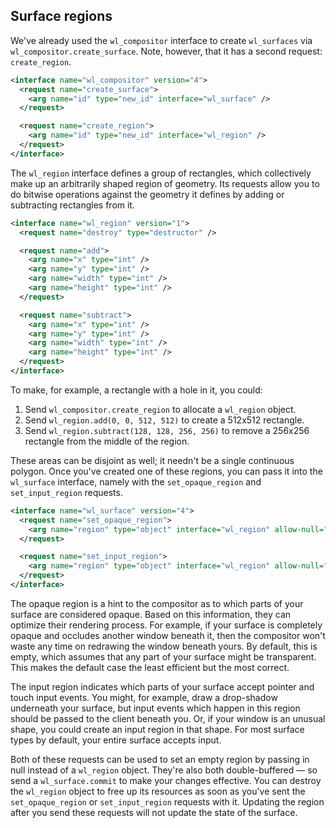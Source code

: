 ## Surface regions

We've already used the `wl_compositor` interface to create `wl_surfaces` via
`wl_compositor.create_surface`. Note, however, that it has a second request:
`create_region`.

```xml
<interface name="wl_compositor" version="4">
  <request name="create_surface">
    <arg name="id" type="new_id" interface="wl_surface" />
  </request>

  <request name="create_region">
    <arg name="id" type="new_id" interface="wl_region" />
  </request>
</interface>
```

The `wl_region` interface defines a group of rectangles, which collectively make
up an arbitrarily shaped region of geometry. Its requests allow you to do
bitwise operations against the geometry it defines by adding or subtracting
rectangles from it.

```xml
<interface name="wl_region" version="1">
  <request name="destroy" type="destructor" />

  <request name="add">
    <arg name="x" type="int" />
    <arg name="y" type="int" />
    <arg name="width" type="int" />
    <arg name="height" type="int" />
  </request>

  <request name="subtract">
    <arg name="x" type="int" />
    <arg name="y" type="int" />
    <arg name="width" type="int" />
    <arg name="height" type="int" />
  </request>
</interface>
```

To make, for example, a rectangle with a hole in it, you could:

1. Send `wl_compositor.create_region` to allocate a `wl_region` object.
2. Send `wl_region.add(0, 0, 512, 512)` to create a 512x512 rectangle.
3. Send `wl_region.subtract(128, 128, 256, 256)` to remove a 256x256 rectangle
   from the middle of the region.

These areas can be disjoint as well; it needn't be a single continuous polygon.
Once you've created one of these regions, you can pass it into the `wl_surface`
interface, namely with the `set_opaque_region` and `set_input_region` requests.

```xml
<interface name="wl_surface" version="4">
  <request name="set_opaque_region">
    <arg name="region" type="object" interface="wl_region" allow-null="true" />
  </request>

  <request name="set_input_region">
    <arg name="region" type="object" interface="wl_region" allow-null="true" />
  </request>
</interface>
```

The opaque region is a hint to the compositor as to which parts of your surface
are considered opaque. Based on this information, they can optimize their
rendering process. For example, if your surface is completely opaque and
occludes another window beneath it, then the compositor won't waste any time on
redrawing the window beneath yours. By default, this is empty, which assumes
that any part of your surface might be transparent. This makes the default case
the least efficient but the most correct.

The input region indicates which parts of your surface accept pointer and touch
input events. You might, for example, draw a drop-shadow underneath your
surface, but input events which happen in this region should be passed to the
client beneath you. Or, if your window is an unusual shape, you could create an
input region in that shape. For most surface types by default, your entire
surface accepts input.

Both of these requests can be used to set an empty region by passing in null
instead of a `wl_region` object. They're also both double-buffered &mdash; so 
send a `wl_surface.commit` to make your changes effective. You can destroy the
`wl_region` object to free up its resources as soon as you've sent the
`set_opaque_region` or `set_input_region` requests with it. Updating the region
after you send these requests will not update the state of the surface.
